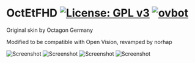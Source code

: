 OctEtFHD [![License: GPL v3](https://img.shields.io/badge/License-GPLv3-blue.svg)](https://www.gnu.org/licenses/gpl-3.0) [![ovbot](https://github.com/OpenVisionE2/OctEtFHD-skin/actions/workflows/ovbot.yml/badge.svg)](https://github.com/OpenVisionE2/OctEtFHD-skin/actions/workflows/ovbot.yml)
========

Original skin by Octagon Germany

Modified to be compatible with Open Vision, revamped by norhap

![Screenshot](sc1.jpg)
![Screenshot](sc2.jpg)
![Screenshot](sc3.jpg)
![Screenshot](sc4.jpg)
